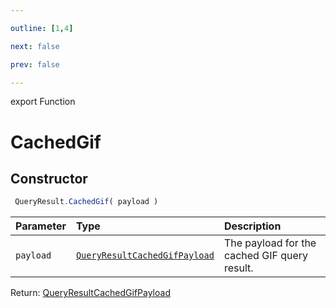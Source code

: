 ```yaml
---

outline: [1,4]

next: false

prev: false

---
```


export Function
# CachedGif

## Constructor
```ts
 QueryResult.CachedGif( payload )
 ```
| Parameter | Type | Description |
| :--- | :--- | :--- |
| `payload` | [`QueryResultCachedGifPayload`](../../../interfaces/QueryResultCachedGifPayload.md) | The payload for the cached GIF query result. |

Return: [QueryResultCachedGifPayload](../../../interfaces/QueryResultCachedGifPayload.md)

